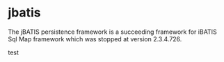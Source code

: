 # jbatis

The jBATIS persistence framework is a succeeding framework for iBATIS Sql Map framework which was stopped at version 2.3.4.726.

test
